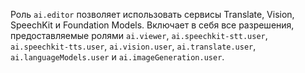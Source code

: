 Роль `ai.editor` позволяет использовать сервисы Translate, Vision, SpeechKit и Foundation Models. Включает в себя все разрешения, предоставляемые ролями `ai.viewer`, `ai.speechkit-stt.user`, `ai.speechkit-tts.user`, `ai.vision.user`, `ai.translate.user`, `ai.languageModels.user` и `ai.imageGeneration.user`.
